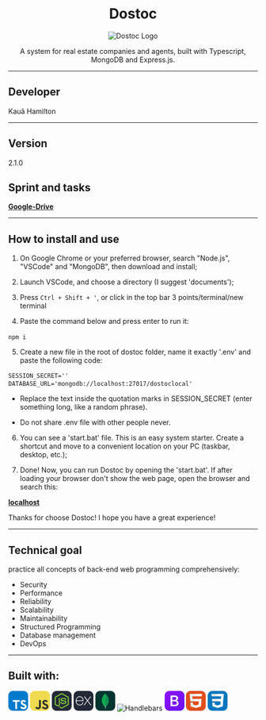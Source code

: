 <h1 align="center">Dostoc</h1>

<p align="center">
  <a target="blank"><img src="public\img\dosToc.ico" width="120" alt="Dostoc Logo" /></a>
</p>

<p align="center">
A system for real estate companies and agents, built with Typescript, MongoDB and Express.js.
</p>

---

## Developer
Kauã Hamilton

---

## Version
2.1.0

## Sprint and tasks
**[Google-Drive](https://docs.google.com/spreadsheets/d/e/2PACX-1vSCBJLHfDWlLt09QOOM9PPShJ7EXXyn2jOGh0UZyLADv7dC9-Xsyj6T6YEeaCRn1bz-cyLhdOU3Ro6h/pubhtml)**

---

## How to install and use

1. On Google Chrome or your preferred browser, search "Node.js", "VSCode" and "MongoDB", then download and install;

2. Launch VSCode, and choose a directory (I suggest 'documents');

3. Press `Ctrl + Shift + '`, or click in the top bar 3 points/terminal/new terminal

4. Paste the command below and press enter to run it:

`npm i`

5. Create a new file in the root of dostoc folder, name it exactly '.env' and paste the following code:

```
SESSION_SECRET=''
DATABASE_URL='mongodb://localhost:27017/dostoclocal'
```

* Replace the text inside the quotation marks in SESSION_SECRET (enter something long, like a random phrase).

* Do not share .env file with other people never.

6. You can see a 'start.bat' file. This is an easy system starter. Create a shortcut and move to a convenient location on your PC (taskbar, desktop, etc.);

7. Done! Now, you can run Dostoc by opening the 'start.bat'. If after loading your browser don't show the web page, open the browser and search this:

**[localhost](http://localhost:8088/)**

Thanks for choose Dostoc! I hope you have a great experience!

---

## Technical goal
practice all concepts of back-end web programming comprehensively: 
- Security
- Performance
- Reliability
- Scalability
- Maintainability
- Structured Programming
- Database management
- DevOps

---

## Built with:

<div style="display: inline_block">
  <img src="https://github.com/tandpfun/skill-icons/blob/main/icons/TypeScript.svg" style="width:40px; height:auto;" alt="Typescript"/>
  <img src="https://github.com/tandpfun/skill-icons/blob/main/icons/JavaScript.svg" style="width:40px; height:auto;" alt="Javascript">
  <img src="https://github.com/tandpfun/skill-icons/blob/main/icons/NodeJS-Dark.svg" style="width:40px; height:auto;" alt="Node.js"/>
  <img src="https://github.com/tandpfun/skill-icons/blob/main/icons/ExpressJS-Dark.svg" style="width:40px; height:auto;" alt="Express.js"/>
  <img src="https://github.com/tandpfun/skill-icons/blob/main/icons/MongoDB.svg" style="width:40px; height:auto;" alt="MongoDB"/>
  <img src="https://private-user-images.githubusercontent.com/141392665/374893824-3927a280-4527-4696-bac3-bf4ff7238f36.png?jwt=eyJhbGciOiJIUzI1NiIsInR5cCI6IkpXVCJ9.eyJpc3MiOiJnaXRodWIuY29tIiwiYXVkIjoicmF3LmdpdGh1YnVzZXJjb250ZW50LmNvbSIsImtleSI6ImtleTUiLCJleHAiOjE3NDY4MTA1MzAsIm5iZiI6MTc0NjgxMDIzMCwicGF0aCI6Ii8xNDEzOTI2NjUvMzc0ODkzODI0LTM5MjdhMjgwLTQ1MjctNDY5Ni1iYWMzLWJmNGZmNzIzOGYzNi5wbmc_WC1BbXotQWxnb3JpdGhtPUFXUzQtSE1BQy1TSEEyNTYmWC1BbXotQ3JlZGVudGlhbD1BS0lBVkNPRFlMU0E1M1BRSzRaQSUyRjIwMjUwNTA5JTJGdXMtZWFzdC0xJTJGczMlMkZhd3M0X3JlcXVlc3QmWC1BbXotRGF0ZT0yMDI1MDUwOVQxNzAzNTBaJlgtQW16LUV4cGlyZXM9MzAwJlgtQW16LVNpZ25hdHVyZT05NjcwNzJlNTZjYTEyMzg0MmQxYjg0MDY5OTQ5ZGE5NzMxODc4OGZmMTM2OWQ3MTBjZGJkZjEwNGE0NTdhOTFiJlgtQW16LVNpZ25lZEhlYWRlcnM9aG9zdCJ9.Mt_7_qUYEcsJ0LErGOWnWNYdCX2bOgn9k2WoAKmidVo" style="width:40px; height:auto;" alt="Handlebars">
  <img src="https://github.com/tandpfun/skill-icons/blob/main/icons/Bootstrap.svg" style="width:40px; height:auto;" alt="Bootstrap">
  <img src="https://github.com/tandpfun/skill-icons/blob/main/icons/HTML.svg" style="width:40px; height:auto;" alt="HTML">
  <img src="https://github.com/tandpfun/skill-icons/blob/main/icons/CSS.svg" style="width:40px; height:auto;" alt="CSS">
  
</div>